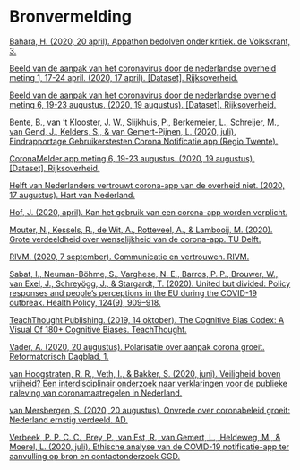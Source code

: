 # Bronvermelding

[Bahara, H. (2020, 20 april). Appathon bedolven onder kritiek. de Volkskrant, 3.](https://advance-lexis-com.rps.hva.nl:2443/r/documentprovider/x5hvk/attachment/data?attachmentid=V1,215,27667,003NLV1QU20200421VKN0100,1&attachmenttype=PDF&attachmentname=pagina%203&origination=&sequencenumber=&ishotdoc=false&docTitle=&pdmfid=1516831&#page=)

[Beeld van de aanpak van het coronavirus door de nederlandse overheid meting 1, 17-24 april. (2020, 17 april). [Dataset]. Rijksoverheid.](https://www.rivm.nl/gedragsonderzoek/maatregelen-welbevinden/resultaten-1e-ronde-gedragsonderzoek)

[Beeld van de aanpak van het coronavirus door de nederlandse overheid meting 6, 19-23 augustus. (2020, 19 augustus). [Dataset]. Rijksoverheid.](https://www.rivm.nl/gedragsonderzoek/maatregelen-welbevinden/communicatie-en-vertrouwen)

[Bente, B., van ’t Klooster, J. W., Slijkhuis, P., Berkemeier, L., Schreijer, M., van Gend, J., Kelders, S., & van Gemert-Pijnen, L. (2020, juli). Eindrapportage Gebruikerstesten Corona Notificatie app (Regio Twente).](https://ris.utwente.nl/ws/portalfiles/portal/219247645/Eindrapportage_gebruikerstesten_van_de_coronavirus_notificatie_app.pdf)

[CoronaMelder app meting 6, 19-23 augustus. (2020, 19 augustus). [Dataset]. Rijksoverheid.](https://www.rivm.nl/gedragsonderzoek/maatregelen-welbevinden/communicatie-en-vertrouwen)

[Helft van Nederlanders vertrouwt corona-app van de overheid niet. (2020, 17 augustus). Hart van Nederland.](https://www.hartvannederland.nl/nieuws/2020/wat-vindt-nederland-vertrouwen-corona-app/)

[Hof, J. (2020, april). Kan het gebruik van een corona-app worden verplicht.](https://www.vast-online.nl/art/3776/kan-gebruik-van-corona-apps-worden-verplicht)

[Mouter, N., Kessels, R., de Wit, A., Rotteveel, A., & Lambooij, M. (2020). Grote verdeeldheid over wenselijkheid van de corona-app. TU Delft.](https://repository.tudelft.nl/islandora/object/uuid:1a0fe1b2-954f-4a2c-8a69-5c87e9f7e6ed?collection=research)

[RIVM. (2020, 7 september). Communicatie en vertrouwen. RIVM.](https://www.rivm.nl/gedragsonderzoek/maatregelen-welbevinden/communicatie-en-vertrouwen)

[Sabat, I., Neuman-Böhme, S., Varghese, N. E., Barros, P. P., Brouwer, W., van Exel, J., Schreyögg, J., & Stargardt, T. (2020). United but divided: Policy responses and people’s perceptions in the EU during the COVID-19 outbreak. Health Policy, 124(9), 909–918.](https://doi.org/10.1016/j.healthpol.2020.06.009)

[TeachThought Publishing. (2019, 14 oktober). The Cognitive Bias Codex: A Visual Of 180+ Cognitive Biases. TeachThought.](https://www.teachthought.com/critical-thinking/the-cognitive-bias-codex-a-visual-of-180-cognitive-biases/)

[Vader, A. (2020, 20 augustus). Polarisatie over aanpak corona groeit. Reformatorisch Dagblad, 1.](https://advance-lexis-com.rps.hva.nl:2443/r/documentprovider/x5hvk/attachment/data?attachmentid=V1,215,37763,20200820001DKRMAINVPG,1&attachmenttype=PDF&attachmentname=Link%20naar%20PDF&origination=&sequencenumber=&ishotdoc=false&docTitle=&pdmfid=1516831&#page=)

[van Hoogstraten, R. R., Veth, I., & Bakker, S. (2020, juni). Veiligheid boven vrijheid? Een interdisciplinair onderzoek naar verklaringen voor de publieke naleving van coronamaatregelen in Nederland.](https://dspace.library.uu.nl/handle/1874/398270)

[van Mersbergen, S. (2020, 20 augustus). Onvrede over coronabeleid groeit: Nederland ernstig verdeeld. AD.](https://www.ad.nl/binnenland/onvrede-over-coronabeleid-groeit-nederland-ernstig-verdeeld~a84342bb)

[Verbeek, P. P. C. C., Brey, P., van Est, R., van Gemert, L., Heldeweg, M., & Moerel, L. (2020, juli). Ethische analyse van de COVID-19 notificatie-app ter aanvulling op bron en contactonderzoek GGD.](https://repository.overheid.nl/frbr/plooi-contentbeheer/rijksoverheid/2020/plooicb-2020-2908/1/pdf/plooicb-2020-2908.pdf)
